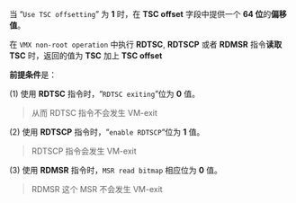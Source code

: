 
当 “`Use TSC offsetting`” 为 **1** 时，在 **TSC offset** 字段中提供一个 **64 位**的**偏移值**。

在 `VMX non-root operation` 中执行 **RDTSC**, **RDTSCP** 或者 **RDMSR** 指令**读取 TSC** 时，返回的值为 **TSC** 加上 **TSC offset**

**前提条件**是：

(1) 使用 **RDTSC** 指令时，“`RDTSC exiting`”位为 **0** 值。

> 从而 RDTSC 指令不会发生 VM-exit

(2) 使用 **RDTSCP** 指令时，“`enable RDTSCP`“位为 **1** 值。

> RDTSCP 指令会发生 VM-exit

(3) 使用 **RDMSR** 指令时，`MSR read bitmap` 相应位为 **0** 值。

> RDMSR 这个 MSR 不会发生 VM-exit

